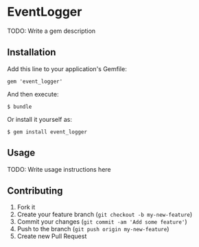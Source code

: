 # EventLogger

TODO: Write a gem description

## Installation

Add this line to your application's Gemfile:

    gem 'event_logger'

And then execute:

    $ bundle

Or install it yourself as:

    $ gem install event_logger

## Usage

TODO: Write usage instructions here

## Contributing

1. Fork it
2. Create your feature branch (`git checkout -b my-new-feature`)
3. Commit your changes (`git commit -am 'Add some feature'`)
4. Push to the branch (`git push origin my-new-feature`)
5. Create new Pull Request
